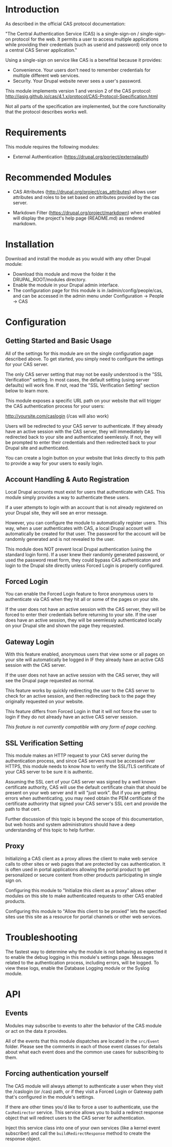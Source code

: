 # Introduction

As described in the official CAS protocol documentation:

"The Central Authentication Service (CAS) is a single-sign-on / 
single-sign-on protocol for the web. It permits a user to access 
multiple applications while providing their credentials (such as userid 
and password) only once to a central CAS Server application."
 
Using a single-sign on service like CAS is a benefitial because it provides:

* Convenience. Your users don't need to remember credentials for multiple
  different web services.
* Security. Your Drupal website never sees a user's password.

This module implements version 1 and version 2 of the CAS protocol:
http://jasig.github.io/cas/4.1.x/protocol/CAS-Protocol-Specification.html

Not all parts of the specification are implemented, but the core functionality
that the protocol describes works well.

# Requirements

This module requires the following modules: 

* External Authentication (https://drupal.org/porject/externalauth)

# Recommended Modules

* CAS Attributes (http://drupal.org/project/cas_attributes) allows user 
  attributes and roles to be set based on attributes provided by the cas 
  server.  
    
* Markdown Filter (https://drupal.org/project/markdown) when enabled will 
  display the project's help page (README.md) as rendered markdown.

# Installation

Download and install the module as you would with any other Drupal module:

* Download this module and move the folder it the DRUPAL_ROOT/modules 
  directory.
* Enable the module in your Drupal admin interface.
* The configuration page for this module is in /admin/config/people/cas,
  and can be accessed in the admin menu under Configuration -> People -> CAS

# Configuration

## Getting Started and Basic Usage

All of the settings for this module are on the single configuration page
described above. To get started, you simply need to configure the settings
for your CAS server.

The only CAS server setting that may not be easily understood is the
"SSL Verification" setting. In most cases, the default setting (using
server defaults) will work fine. If not, read the "SSL Verification Setting"
section below to learn more.

This module exposes a specific URL path on your website that will trigger
the CAS authentication process for your users:

http://yoursite.com/caslogin (/cas will also work)

Users will be redirected to your CAS server to authenticate. If they already
have an active session with the CAS server, they will immediately be redirected
back to your site and authenticated seemlessly. If not, they will be prompted
to enter their credentials and then redirected back to your Drupal site and
authenticated.

You can create a login button on your website that links directly to this
path to provide a way for your users to easily login.

## Account Handling & Auto Registration

Local Drupal accounts must exist for users that authenticate with CAS.
This module simply provides a way to authenticate these users.

If a user attempts to login with an account that is not already registered on
your Drupal site, they will see an error message.

However, you can configure the module to automatically register users.
This way, when a user authenticates with CAS, a local Drupal account will
automatically be created for that user. The password for the account will
be randomly generated and is not revealed to the user.

This module does NOT prevent local Drupal authentication (using the standard
login form). If a user knew their randomly generated password, or used
the password reset form, they could bypass CAS authenticaton and login to
the Drupal site directly unless Forced Login is properly configured.

## Forced Login

You can enable the Forced Login feature to force anonymous users to
authenticate via CAS when they hit all or some of the pages on your site.

If the user does not have an active session with the CAS server, they will
be forced to enter their credentials before returning to your site. If the
user does have an active session, they will be seemlessly authenticated
locally on your Drupal site and shown the page they requested.

## Gateway Login

With this feature enabled, anonymous users that view some or all pages on
your site will automatically be logged in IF they already have an active
CAS session with the CAS server.

If the user does not have an active session with the CAS server, they will
see the Drupal page requested as normal.

This feature works by quickly redirecting the user to the CAS server to
check for an active session, and then redirecting back to the page they
originally requested on your website.

This feature differs from Forced Login in that it will not force the user
to login if they do not already have an active CAS server session.

*This feature is not currently compatible with any form of page caching.*

## SSL Verification Setting
This module makes an HTTP request to your CAS server during the authentication
process, and since CAS servers must be accessed over HTTPS, this module needs
to know how to verify the SSL/TLS certificate of your CAS server to be
sure it is authentic.

Assuming the SSL cert of your CAS server was signed by a well known
certificate authority, CAS will use the default certificate chain that
should be present on your web server and it will "just work". But if you are
getting errors when authenticating, you may need obtain the PEM certificate
of the certificate authorirty that signed your CAS server's SSL cert and
provide the path to that cert.

Further discussion of this topic is beyond the scope of this documentation,
but web hosts and system administrators should have a deep understanding
of this topic to help further.

## Proxy
Initializing a CAS client as a proxy allows the client to make web service calls 
to other sites or web pages that are protected by cas authentication.  It 
is often used in portal applications allowing the portal product to get 
personalized or secure content from other products participating in single 
sign on. 

Configuring this module to "Initialize this client as a proxy" allows 
other modules on this site to make authenticated requests to other CAS 
enabled products. 

Configuring this module to "Allow this client to be proxied" lets the 
specified sites use this site as a resource for portal channels or other 
web services. 

# Troubleshooting
The fastest way to determine why the module is not behaving as expected it to
enable the debug logging in this module's settings page. Messages related to
the authentication process, including errors, will be logged. To view these
logs, enable the Database Logging module or the Syslog module.

# API

## Events
Modules may subscribe to events to alter the behavior of the CAS module or
act on the data it provides.

All of the events that this module dispatches are located in the `src/Event`
folder. Please see the comments in each of those event classes for details about
what each event does and the common use cases for subscribing to them.

## Forcing authentication yourself
The CAS module will always attempt to authenticate a user when they visit the
/caslogin (or /cas) path, or if they visit a Forced Login or Gateway path that's
configured in the module's settings.

If there are other times you'd like to force a user to authenticate, use the
`CasRedirector` service. This service allows you to build a redirect response
object that will redirect users to the CAS server for authentication.

Inject this service class into one of your own services (like a kernel event
subscriber) and call the `buildRedirectResponse` method to create the response
object.
